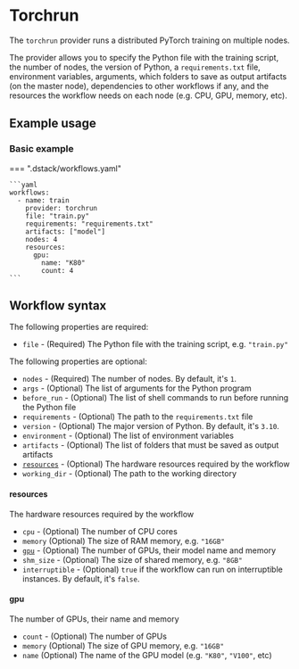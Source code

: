 # Torchrun

The `torchrun` provider runs a distributed PyTorch training on multiple nodes. 

The provider allows you to specify the Python file with the training script, the number of nodes, the version of Python, 
a `requirements.txt` file, environment variables, arguments, which folders to save as output artifacts 
(on the master node), dependencies to other workflows if any, and the resources the workflow needs on each node
(e.g. CPU, GPU, memory, etc).

## Example usage 

### Basic example

=== ".dstack/workflows.yaml"

    ```yaml
    workflows:
      - name: train
        provider: torchrun
        file: "train.py"
        requirements: "requirements.txt"
        artifacts: ["model"]
        nodes: 4
        resources:
          gpu:
            name: "K80"
            count: 4
    ```

## Workflow syntax

The following properties are required:

- `file` - (Required) The Python file with the training script, e.g. `"train.py"`

The following properties are optional:

- `nodes` - (Required) The number of nodes. By default, it's `1`.
- `args` - (Optional) The list of arguments for the Python program
- `before_run` - (Optional) The list of shell commands to run before running the Python file
- `requirements` - (Optional) The path to the `requirements.txt` file
- `version` - (Optional) The major version of Python. By default, it's `3.10`.
- `environment` - (Optional) The list of environment variables 
- `artifacts` - (Optional) The list of folders that must be saved as output artifacts
- [`resources`](#resources) - (Optional) The hardware resources required by the workflow
- `working_dir` - (Optional) The path to the working directory

#### resources

The hardware resources required by the workflow

- `cpu` - (Optional) The number of CPU cores
- `memory` (Optional) The size of RAM memory, e.g. `"16GB"`
- [`gpu`](#gpu) - (Optional) The number of GPUs, their model name and memory
- `shm_size` - (Optional) The size of shared memory, e.g. `"8GB"`
- `interruptible` - (Optional) `true` if the workflow can run on interruptible instances.
    By default, it's `false`.

#### gpu

The number of GPUs, their name and memory

- `count` - (Optional) The number of GPUs
- `memory` (Optional) The size of GPU memory, e.g. `"16GB"`
- `name` (Optional) The name of the GPU model (e.g. `"K80"`, `"V100"`, etc)